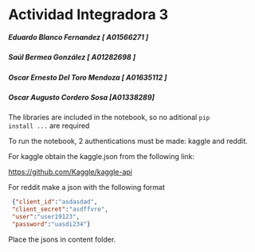 # Actividad Integradora 3
##### Eduardo Blanco Fernandez [ A01566271 ]
##### Saúl Bermea González [ A01282698 ]
##### Oscar Ernesto Del Toro Mendoza [ A01635112 ]
##### Oscar Augusto Cordero Sosa [A01338289]



The libraries are included in the notebook, so no aditional <code>pip install ...</code> are required



To run the notebook, 2 authentications must be made: kaggle and reddit.


For kaggle obtain the kaggle.json from the following link:

https://github.com/Kaggle/kaggle-api



For reddit make a json with the following format

```json
 {"client_id":"asdasdad",
 "client_secret":"asdffvre",
 "user":"user19123",
 "password":"uasdi234"}
```
  

Place the jsons in content folder.
